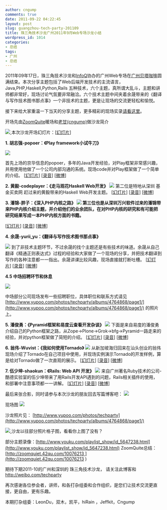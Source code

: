 ```yaml
---
author: cngump
comments: true
date: 2011-09-22 04:22:45
layout: post
slug: guangzhou-tech-party-201109
title: 珠三角技术沙龙广州2011年9月Web专场沙龙小结
wordpress_id: 1014
categories:
- 总结
tags:
- 广州
- 总结
---
```


2011年09年17日，珠三角技术沙龙和[InfoQ](http://www.InfoQ.com)协办的广州Web专场在[广州贝塔咖啡](http://www.cafebeta.com/)圆满结束。本次分享主题包括了Web后端开发技术的主流语言，Java,PHP,Haskell,Python,Rails 五种技术，六个主题，真所谓大乱斗，主题和讲师都非常好，现场讨论气氛要非常融洽。六个技术主题中间夹着余晟带来的《翻译与写作技术图书那点事》一个非技术的主题，更是让现场的交流更轻松和愉悦。

接下来给大家重温一下当天的分享主题，更多精彩的现场实录[请看这里](http://s.weibo.com/weibo/gztechparty)。

开场先由[ZoomQuite](http://zoomquiet.42qu.com/)暖场和[老甘(cngump)](http://cngump.42qu.com)做沙龙简介

[![](http://techparty.org/wp-content/uploads/2011/09/medish-1_meitu_1-300x300.jpg)
](http://techparty.org/wp-content/uploads/2011/09/medish-1_meitu_1.jpg)本次沙龙开场幻灯片：[[幻灯片](http://www.slideshare.net/cngump/guangzhou-techparty-pre-show-20110917)]

**1. 胡志强-popoer：《Play framework小试牛刀》**

[![](http://techparty.org/wp-content/uploads/2011/09/medish-1_meitu_2-300x300.jpg)](http://techparty.org/wp-content/uploads/2011/09/medish-1_meitu_2.jpg)

首先上场的京华信息的popoer，多年的Java开发经验，对Play框架非常感兴趣，并用使用他做了一个公司内部沟通的系统。现场code并对Play框架做了一个简单的介绍。
[[幻灯片](http://www.slideshare.net/popoer/playframework )] [[录音](http://techparty.org/wp-content/uploads/2011/09/GZ20110917_Poper_PlayFramework.mp3)] [[微博](http://weibo.com/popoer2012)]

**2. 黄毅-codeplayer：《走马观花Haskell Web开发》**
[![](http://techparty.org/wp-content/uploads/2011/09/medish-1_meitu_3-300x300.jpg)](http://techparty.org/wp-content/uploads/2011/09/medish-1_meitu_3.jpg)
第二位是特地从深圳 基金买卖网 赶过来的黄毅带来的Haskell Web开发主题。
[[幻灯片](http://www.slideshare.net/cngump/haskell-web)] [[录音](http://techparty.org/wp-content/uploads/2011/09/GZ20110917_HuangYi_HaskellWeb.mp3)] [[微博](http://weibo.com/1897911954)]

**3. 潘锦-胖子：《深入PHP内核之路》
[![](http://techparty.org/wp-content/uploads/2011/09/medish-1_meitu_10-300x178.jpg)](http://techparty.org/wp-content/uploads/2011/09/medish-1_meitu_10.jpg)
第三位也是从深圳万兴软件过来的潘锦带来PHP内核介绍主题，并介绍他们的业余团队，在对PHP内核的研究和有可能把研究结果写成一本PHP内核方面的书籍。**

[[幻灯片](http://www.slideshare.net/cngump/php-9364006)] [[录音](http://techparty.org/wp-content/uploads/2011/09/GZ20110917_PanJin_PHPCore.mp3)] [[微博](http://twitter.com/phppan)]

**4. 余晟-yurii_yu：《翻译与写作技术图书那点事》**

[![](http://techparty.org/wp-content/uploads/2011/09/medish-1_meitu_4-300x300.jpg)](http://techparty.org/wp-content/uploads/2011/09/medish-1_meitu_4.jpg)
到了非技术主题环节，不过余晟的找个主题还是有些技术的味道。余晟从自己翻译《精通正则表达式》过程的经验和大家做了一个现场的分享，并把技术翻译到写作的各种注意都一一指出。余晟讲课比较风趣，现场直接就打断吐槽。
[[幻灯片](http://www.slideshare.net/cngump/ss-9364075)] [[录音](http://techparty.org/wp-content/uploads/2011/09/GZ20110917_Yusheng_Transfer.mp3 )] [[微博](http://weibo.com/yurii_yu)]

**4.5 中场招聘环节和休息**

[![](http://techparty.org/wp-content/uploads/2011/09/medish-1_meitu_5-300x300.jpg)](http://techparty.org/wp-content/uploads/2011/09/medish-1_meitu_5.jpg)

中场部分公司现场发布一些招聘职位，具体职位和联系方式请见
[http://www.yupoo.com/photos/techparty/albums/4764868/page1/](http://www.yupoo.com/photos/techparty/albums/4764868/page1/)
的照片上。

**5. 潘俊勇：《Pyramid框架和易度云查看开发杂谈》**
[![](http://techparty.org/wp-content/uploads/2011/09/medish-1_meitu_6-300x300.jpg)](http://techparty.org/wp-content/uploads/2011/09/medish-1_meitu_6.jpg)
下面是来自易度的潘俊勇介绍自己的Python框架之路，从Zope->Plone->Grok->bfg->Pyramid一路走来的经验，并对python框架做了简短的介绍。
[[幻灯片](http://www.slideshare.net/panjunyong/pyramid-9297546)] [[录音](http://techparty.org/wp-content/uploads/2011/09/GZ20110917_LaoPan_Pyramid.mp3)] [[微博](http://weibo.com/panjunyong)]

**6. 翁伟-Wuvist：《我如何使用Tornado》**
[![](http://techparty.org/wp-content/uploads/2011/09/medish-1_meitu_7-300x178.jpg)](http://techparty.org/wp-content/uploads/2011/09/medish-1_meitu_7.jpg)
从新加坡海归回来在汕头创业的翁伟现场介绍了Tornado在自己项目中使用，并现场实例演示Tornado的开发样例，算是给对Tornado做了一次直观的展示。
[[幻灯片](http://www.slideshare.net/Wuvist/tornado-9296213)] [[录音](http://techparty.org/wp-content/uploads/2011/09/GZ20110917_WengWei_Tornado.mp3)] [[微博](http://weibo.com/wuvist)]

**7. 伍少坤-shaokun：《Rails: Web API 开发》**
[![](http://techparty.org/wp-content/uploads/2011/09/medish-1_meitu_8-300x300.jpg)](http://techparty.org/wp-content/uploads/2011/09/medish-1_meitu_8.jpg)
来自广州著名Ruby技术的公司-酷德实验室的伍少坤带来了用Rails开发API遇到的问题，Rails相关插件的使用，和部署中注意事项都一一讲解。
[[幻灯片](http://www.slideshare.net/shaokun/rails-web-api)] [[录音](http://techparty.org/wp-content/uploads/2011/09/GZ20110917_ShaoKun_Rails.mp3)] [[微博](http://weibo.com/shaokunwu)]

最后来张合影，同时请参与本次沙龙的朋友回去写篇博客吧：
[![](http://techparty.org/wp-content/uploads/2011/09/medish-37-300x207.jpg)](http://techparty.org/wp-content/uploads/2011/09/medish-37.jpg)

现场图
[![](http://techparty.org/wp-content/uploads/2011/09/techparty-20110917.jpg)](http://techparty.org/wp-content/uploads/2011/09/techparty-20110917.jpg)



[
](http://techparty.org/wp-content/uploads/2011/09/medish-37.jpg)

沙龙照片见： [http://www.yupoo.com/photos/techparty](http://www.yupoo.com/photos/techparty/albums/4764868/page1/)

[![](http://techparty.org/wp-content/uploads/2011/09/techparty-wallpaper-copy-300x187.jpg)
](http://techparty.org/wp-content/uploads/2011/09/techparty-wallpaper-copy.jpg)沙龙以往部分照片格子图，看看你上图了没有？

部分主题录像：[http://www.youku.com/playlist_show/id_5647238.html](http://www.youku.com/playlist_show/id_5647238.html)
ZoomQuite总结：[http://zoomquiet.42qu.com/10076213 ](http://zoomquiet.42qu.com/10076213 )

期待下期2011-10的广州和深圳的 珠三角技术沙龙， 请关注此博客和 [http://weibo.com/techparty
](http://weibo.com/techparty)

再次感谢各位参会者，讲师，和各打杂组委和合作组织，是您们让技术交流更直接，更自由，更有乐趣。

本期打杂组委：LeonDu，双木，凯平，hiRain ，Jeffkit，Cngump


